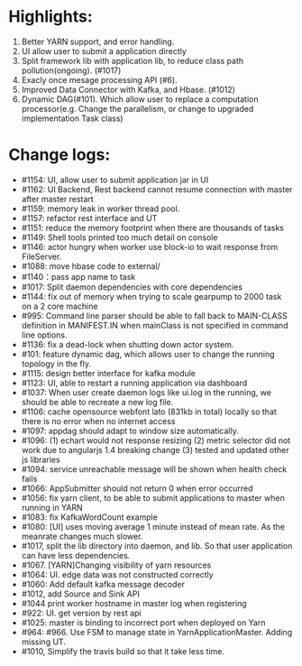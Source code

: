 # Highlights:

 1. Better YARN support, and error handling.
 2. UI allow user to submit a application directly
 3. Split framework lib with application lib, to reduce class path pollution(ongoing). (#1017)
 4. Exacly once mesage processing API (#6).
 5. Improved Data Connector with Kafka, and Hbase. (#1012)
 6. Dynamic DAG(#101). Which allow user to replace a computation processor(e.g. Change the parallelism, or change to upgraded implementation Task class)

# Change logs:
 
 - #1154: UI, allow user to submit application jar in UI
 - #1162: UI Backend, Rest backend cannot resume connection with master after master restart
 - #1159: memory leak in worker thread pool.
 - #1157: refactor rest interface and UT
 - #1151: reduce the memory footprint when there are thousands of tasks
 - #1149: Shell tools printed too much detail on console
 - #1146: actor hungry when worker use block-io to wait response from FileServer.
 - #1088: move hbase code to external/
 - #1140：pass app name to task
 - #1017: Split daemon dependencies with core dependencies
 - #1144: fix out of memory when trying to scale gearpump to 2000 task on a 2 core machine
 - #995: Command line parser should be able to fall back  to MAIN-CLASS definition in MANIFEST.IN when mainClass is not specified in command line options.
 - #1136: fix a dead-lock when shutting down actor system.
 - #101: feature dynamic dag, which allows user to change the running topology in the fly.
 - #1115: design better interface for kafka module 
 - #1123: UI, able to restart a running application via dashboard
 - #1037: When user create daemon logs like ui.log in the running, we should be able to recreate a new log file.
 - #1106: cache opensource webfont lato (831kb in total) locally so that there is no error when no internet access
 - #1097: appdag should adapt to window size automatically.
 - #1096: (1) echart would not response resizing (2) metric selector did not work due to angularjs 1.4 breaking change (3) tested and updated other js libraries
 - #1094: service unreachable message will be shown when health check fails
 - #1066: AppSubmitter should not return 0 when error occurred
 - #1056: fix yarn client, to be able to submit applications to master when running in YARN
 - #1083: fix KafkaWordCount example
 - #1080: [UI] uses moving average 1 minute instead of mean rate. As the meanrate changes much slower.
 - #1017, split the lib directory into daemon, and lib. So that user application can have less dependencies.
 - #1067. [YARN]Changing visibility of yarn resources
 - #1064: UI. edge data was not constructed correctly
 - #1060: Add default kafka message decoder
 - #1012, add Source and Sink API
 - #1044 print worker hostname in master log when registering
 - #922: UI. get version by rest api
 - #1025: master is binding to incorrect port when deployed on Yarn
 - #964: #966. Use FSM to manage state in YarnApplicationMaster. Adding missing UT.
 - #1010, Simplify the travis build so that it take less time.
